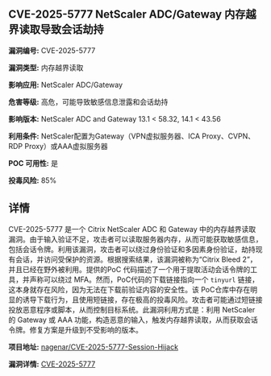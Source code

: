 ## CVE-2025-5777 NetScaler ADC/Gateway 内存越界读取导致会话劫持

**漏洞编号:** CVE-2025-5777

**漏洞类型:** 内存越界读取

**影响应用:** NetScaler ADC/Gateway

**危害等级:** 高危，可能导致敏感信息泄露和会话劫持

**影响版本:** NetScaler ADC and Gateway 13.1 < 58.32, 14.1 < 43.56

**利用条件:** NetScaler配置为Gateway（VPN虚拟服务器、ICA Proxy、CVPN、RDP Proxy）或AAA虚拟服务器

**POC 可用性:** 是

**投毒风险:** 85%

## 详情

CVE-2025-5777 是一个 Citrix NetScaler ADC 和 Gateway 中的内存越界读取漏洞。由于输入验证不足，攻击者可以读取服务器内存，从而可能获取敏感信息，包括会话令牌。利用该漏洞，攻击者可以绕过身份验证和多因素身份验证，劫持现有会话，并访问受保护的资源。根据搜索结果，该漏洞被称为“Citrix Bleed 2”，并且已经在野外被利用。提供的PoC 代码描述了一个用于提取活动会话令牌的工具，并声称可以绕过 MFA。然而，PoC代码的下载链接指向一个 `tinyurl` 链接，这本身就存在风险，因为无法在下载前验证内容的安全性。该 PoC仓库中存在明显的诱导下载行为，且使用短链接，存在极高的投毒风险。攻击者可能通过短链接投放恶意程序或脚本，从而控制目标系统。此漏洞利用方式是：利用 NetScaler 的 Gateway 或 AAA 功能，构造恶意的输入，触发内存越界读取，从而获取会话令牌。修复方案是升级到不受影响的版本。

**项目地址:** [nagenar/CVE-2025-5777-Session-Hijack](https://github.com/nagenar/CVE-2025-5777-Session-Hijack)

**漏洞详情:** [CVE-2025-5777](https://nvd.nist.gov/vuln/detail/CVE-2025-5777)